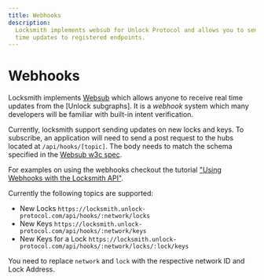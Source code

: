 ```yaml
---
title: Webhooks
description:
  Locksmith implements websub for Unlock Protocol and allows you to send real
  time updates to registered endpoints.
---
```


# Webhooks

Locksmith implements [Websub](https://www.w3.org/TR/websub) which allows anyone to receive real time updates from the [Unlock subgraphs]. It is a _webhook_ system which many developers will be familiar with built-in intent verification.

Currently, locksmith support sending updates on new locks and keys. To subscribe, an application will need to send a post request to the hubs located at `/api/hooks/[topic]`. The body needs to match the schema specified in the [Websub w3c spec](https://www.w3.org/TR/websub/#x5-1-subscriber-sends-subscription-request).

For examples on using the webhooks checkout the tutorial ["Using Webhooks with the Locksmith API"](../../tutorials/back-end/locksmith-webhooks.md).

Currently the following topics are supported:

- New Locks `https://locksmith.unlock-protocol.com/api/hooks/:network/locks`
- New Keys `https://locksmith.unlock-protocol.com/api/hooks/:network/keys`
- New Keys for a Lock `https://locksmith.unlock-protocol.com/api/hooks/:network/locks/:lock/keys`

You need to replace `network` and `lock` with the respective network ID and Lock Address.
